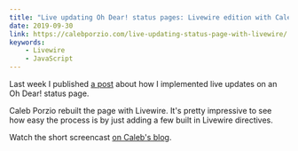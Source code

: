 ```yaml
---
title: "Live updating Oh Dear! status pages: Livewire edition with Caleb Porzio"
date: 2019-09-30
link: https://calebporzio.com/live-updating-status-page-with-livewire/
keywords:
    - Livewire
    - JavaScript
---
```


Last week I published [a post](https://sebastiandedeyne.com/live-updating-oh-dear-status-pages/) about how I implemented live updates on an Oh Dear! status page.

Caleb Porzio rebuilt the page with Livewire. It's pretty impressive to see how easy the process is by just adding a few built in Livewire directives.

Watch the short screencast [on Caleb's blog](https://calebporzio.com/live-updating-status-page-with-livewire/).
